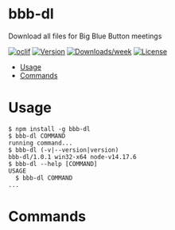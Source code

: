 bbb-dl
======

Download all files for Big Blue Button meetings

[![oclif](https://img.shields.io/badge/cli-oclif-brightgreen.svg)](https://oclif.io)
[![Version](https://img.shields.io/npm/v/bbb-dl.svg)](https://npmjs.org/package/bbb-dl)
[![Downloads/week](https://img.shields.io/npm/dw/bbb-dl.svg)](https://npmjs.org/package/bbb-dl)
[![License](https://img.shields.io/npm/l/bbb-dl.svg)](https://github.com/Skayo/BBB-Downloader/blob/master/package.json)

<!-- toc -->
* [Usage](#usage)
* [Commands](#commands)
<!-- tocstop -->
# Usage
<!-- usage -->
```sh-session
$ npm install -g bbb-dl
$ bbb-dl COMMAND
running command...
$ bbb-dl (-v|--version|version)
bbb-dl/1.0.1 win32-x64 node-v14.17.6
$ bbb-dl --help [COMMAND]
USAGE
  $ bbb-dl COMMAND
...
```
<!-- usagestop -->
# Commands
<!-- commands -->

<!-- commandsstop -->
